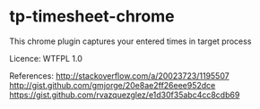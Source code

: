 # tp-timesheet-chrome

This chrome plugin captures your entered times in target process

Licence: WTFPL 1.0

References:
http://stackoverflow.com/a/20023723/1195507
http://gist.github.com/gmjorge/20e8ae2ff26eee952dce
https://gist.github.com/rvazquezglez/e1d30f35abc4cc8cdb69
